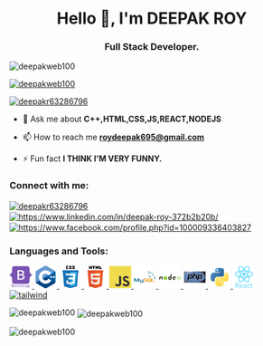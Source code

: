 <h1 align="center">Hello 👋, I'm DEEPAK ROY</h1>
<h3 align="center">Full Stack Developer.</h3>

<p align="left"> <img src="https://komarev.com/ghpvc/?username=deepakweb100&label=Profile%20views&color=0e75b6&style=flat" alt="deepakweb100" /> </p>

<p align="left"> <a href="https://github.com/ryo-ma/github-profile-trophy"><img src="https://github-profile-trophy.vercel.app/?username=deepakweb100" alt="deepakweb100" /></a> </p>

<p align="left"> <a href="https://twitter.com/deepakr63286796" target="blank"><img src="https://img.shields.io/twitter/follow/deepakr63286796?logo=twitter&style=for-the-badge" alt="deepakr63286796" /></a> </p>

- 💬 Ask me about **C++,HTML,CSS,JS,REACT,NODEJS**

- 📫 How to reach me **roydeepak695@gmail.com**

- ⚡ Fun fact **I THINK I'M VERY FUNNY.**

<h3 align="left">Connect with me:</h3>
<p align="left">
<a href="https://twitter.com/deepakr63286796" target="blank"><img align="center" src="https://raw.githubusercontent.com/rahuldkjain/github-profile-readme-generator/master/src/images/icons/Social/twitter.svg" alt="deepakr63286796" height="30" width="40" /></a>
<a href="https://linkedin.com/in/https://www.linkedin.com/in/deepak-roy-372b2b20b/" target="blank"><img align="center" src="https://raw.githubusercontent.com/rahuldkjain/github-profile-readme-generator/master/src/images/icons/Social/linked-in-alt.svg" alt="https://www.linkedin.com/in/deepak-roy-372b2b20b/" height="30" width="40" /></a>
<a href="https://fb.com/https://www.facebook.com/profile.php?id=100009336403827" target="blank"><img align="center" src="https://raw.githubusercontent.com/rahuldkjain/github-profile-readme-generator/master/src/images/icons/Social/facebook.svg" alt="https://www.facebook.com/profile.php?id=100009336403827" height="30" width="40" /></a>
</p>

<h3 align="left">Languages and Tools:</h3>
<p align="left"> <a href="https://getbootstrap.com" target="_blank" rel="noreferrer"> <img src="https://raw.githubusercontent.com/devicons/devicon/master/icons/bootstrap/bootstrap-plain-wordmark.svg" alt="bootstrap" width="40" height="40"/> </a> <a href="https://www.w3schools.com/cpp/" target="_blank" rel="noreferrer"> <img src="https://raw.githubusercontent.com/devicons/devicon/master/icons/cplusplus/cplusplus-original.svg" alt="cplusplus" width="40" height="40"/> </a> <a href="https://www.w3schools.com/css/" target="_blank" rel="noreferrer"> <img src="https://raw.githubusercontent.com/devicons/devicon/master/icons/css3/css3-original-wordmark.svg" alt="css3" width="40" height="40"/> </a> <a href="https://www.w3.org/html/" target="_blank" rel="noreferrer"> <img src="https://raw.githubusercontent.com/devicons/devicon/master/icons/html5/html5-original-wordmark.svg" alt="html5" width="40" height="40"/> </a> <a href="https://developer.mozilla.org/en-US/docs/Web/JavaScript" target="_blank" rel="noreferrer"> <img src="https://raw.githubusercontent.com/devicons/devicon/master/icons/javascript/javascript-original.svg" alt="javascript" width="40" height="40"/> </a> <a href="https://www.mysql.com/" target="_blank" rel="noreferrer"> <img src="https://raw.githubusercontent.com/devicons/devicon/master/icons/mysql/mysql-original-wordmark.svg" alt="mysql" width="40" height="40"/> </a> <a href="https://nodejs.org" target="_blank" rel="noreferrer"> <img src="https://raw.githubusercontent.com/devicons/devicon/master/icons/nodejs/nodejs-original-wordmark.svg" alt="nodejs" width="40" height="40"/> </a> <a href="https://www.php.net" target="_blank" rel="noreferrer"> <img src="https://raw.githubusercontent.com/devicons/devicon/master/icons/php/php-original.svg" alt="php" width="40" height="40"/> </a> <a href="https://www.python.org" target="_blank" rel="noreferrer"> <img src="https://raw.githubusercontent.com/devicons/devicon/master/icons/python/python-original.svg" alt="python" width="40" height="40"/> </a> <a href="https://reactjs.org/" target="_blank" rel="noreferrer"> <img src="https://raw.githubusercontent.com/devicons/devicon/master/icons/react/react-original-wordmark.svg" alt="react" width="40" height="40"/> </a> <a href="https://tailwindcss.com/" target="_blank" rel="noreferrer"> <img src="https://www.vectorlogo.zone/logos/tailwindcss/tailwindcss-icon.svg" alt="tailwind" width="40" height="40"/> </a> </p>

<p><img align="left" src="https://github-readme-stats.vercel.app/api/top-langs?username=deepakweb100&show_icons=true&locale=en&layout=compact" alt="deepakweb100" /></p>

<p>&nbsp;<img align="center" src="https://github-readme-stats.vercel.app/api?username=deepakweb100&show_icons=true&locale=en" alt="deepakweb100" /></p>

<p><img align="center" src="https://github-readme-streak-stats.herokuapp.com/?user=deepakweb100&" alt="deepakweb100" /></p>

